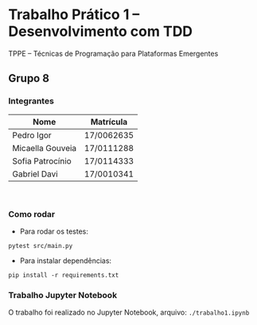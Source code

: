 # Trabalho Prático 1 – Desenvolvimento com TDD
TPPE – Técnicas de Programação para Plataformas Emergentes

## Grupo 8

### Integrantes

| Nome | Matrícula |
|------|-----------|
| Pedro Igor | 17/0062635 |
| Micaella Gouveia | 17/0111288 |
| Sofia Patrocínio | 17/0114333 |
| Gabriel Davi | 17/0010341 |
<br>

### Como rodar

* Para rodar os testes:

```pytest src/main.py```

* Para instalar dependências:

```pip install -r requirements.txt```

### Trabalho Jupyter Notebook
O trabalho foi realizado no Jupyter Notebook, arquivo: ```./trabalho1.ipynb```